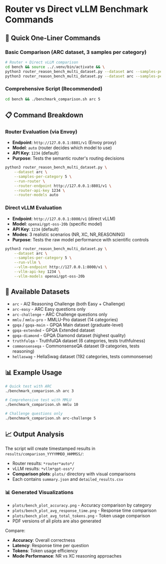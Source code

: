 # Router vs Direct vLLM Benchmark Commands

## 🚀 Quick One-Liner Commands

### Basic Comparison (ARC dataset, 3 samples per category)
```bash
# Router + Direct vLLM comparison
cd bench && source ../.venv/bin/activate && \
python3 router_reason_bench_multi_dataset.py --dataset arc --samples-per-category 3 --run-router --router-models auto --output-dir results/router_test && \
python3 router_reason_bench_multi_dataset.py --dataset arc --samples-per-category 3 --run-vllm --vllm-endpoint http://127.0.0.1:8000/v1 --vllm-models openai/gpt-oss-20b --vllm-exec-modes NR XC --output-dir results/vllm_test
```

### Comprehensive Script (Recommended)
```bash
cd bench && ./benchmark_comparison.sh arc 5
```

## 📋 Command Breakdown

### Router Evaluation (via Envoy)
- **Endpoint**: `http://127.0.0.1:8801/v1` (Envoy proxy)
- **Model**: `auto` (router decides which model to use)
- **API Key**: `1234` (default)
- **Purpose**: Tests the semantic router's routing decisions

```bash
python3 router_reason_bench_multi_dataset.py \
    --dataset arc \
    --samples-per-category 5 \
    --run-router \
    --router-endpoint http://127.0.0.1:8801/v1 \
    --router-api-key 1234 \
    --router-models auto
```

### Direct vLLM Evaluation
- **Endpoint**: `http://127.0.0.1:8000/v1` (direct vLLM)
- **Model**: `openai/gpt-oss-20b` (specific model)
- **API Key**: `1234` (default)
- **Modes**: 3 realistic scenarios (NR, XC, NR_REASONING)
- **Purpose**: Tests the raw model performance with scientific controls

```bash
python3 router_reason_bench_multi_dataset.py \
    --dataset arc \
    --samples-per-category 5 \
    --run-vllm \
    --vllm-endpoint http://127.0.0.1:8000/v1 \
    --vllm-api-key 1234 \
    --vllm-models openai/gpt-oss-20b
```

## 🎯 Available Datasets

- `arc` - AI2 Reasoning Challenge (both Easy + Challenge)
- `arc-easy` - ARC Easy questions only
- `arc-challenge` - ARC Challenge questions only  
- `mmlu` / `mmlu-pro` - MMLU-Pro dataset (14 categories)
- `gpqa` / `gpqa-main` - GPQA Main dataset (graduate-level)
- `gpqa-extended` - GPQA Extended dataset  
- `gpqa-diamond` - GPQA Diamond dataset (highest quality)
- `truthfulqa` - TruthfulQA dataset (6 categories, tests truthfulness)
- `commonsenseqa` - CommonsenseQA dataset (9 categories, tests reasoning)
- `hellaswag` - HellaSwag dataset (192 categories, tests commonsense)

## 📊 Example Usage

```bash
# Quick test with ARC
./benchmark_comparison.sh arc 3

# Comprehensive test with MMLU
./benchmark_comparison.sh mmlu 10

# Challenge questions only
./benchmark_comparison.sh arc-challenge 5
```

## 📈 Output Analysis

The script will create timestamped results in `results/comparison_YYYYMMDD_HHMMSS/`:
- Router results: `*router*auto*/`
- vLLM results: `*vllm*gpt-oss*/`
- **Comparison plots**: `plots/` directory with visual comparisons
- Each contains `summary.json` and `detailed_results.csv`

### 📊 Generated Visualizations
- `plots/bench_plot_accuracy.png` - Accuracy comparison by category
- `plots/bench_plot_avg_response_time.png` - Response time comparison
- `plots/bench_plot_avg_total_tokens.png` - Token usage comparison
- PDF versions of all plots are also generated

Compare:
- **Accuracy**: Overall correctness
- **Latency**: Response time per question
- **Tokens**: Token usage efficiency
- **Mode Performance**: NR vs XC reasoning approaches

